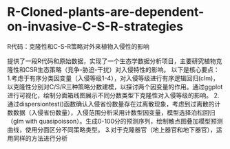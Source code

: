 # R-Cloned-plants-are-dependent-on-invasive-C-S-R-strategies
R代码：克隆性和C-S-R策略对外来植物入侵性的影响

提供了一段R代码和原始数据，实现了一个生态学数据分析项目，主要研究植物克隆性和CSR生态策略（竞争-胁迫-干扰）对入侵特性的影响。
以下是核心要点：
1.考虑于有序分类因变量（入侵等级1-4），对入侵等级进行有序逻辑回归(clm)，以克隆性分别对C/S/R三种策略分数建模，以探讨两个因变量的作用。通过ggplot进行可视化，绘制分面箱线图展示不同分数类型下克隆性对入侵等级的影响。
2.通过dispersiontest()函数确认入侵省份数量存在过离散现象，考虑到过离散的计数数据（入侵省份数量），入侵范围分析采用计数型因变量，模型选择泊松回归（glm with quasipoisson）。生成0-100分的预测序列，绘制散点图叠加模型预测曲线，使用分面区分不同策略类型。
3.对于克隆器官（地上器官和地下器官），运用同样的方法进行分析
